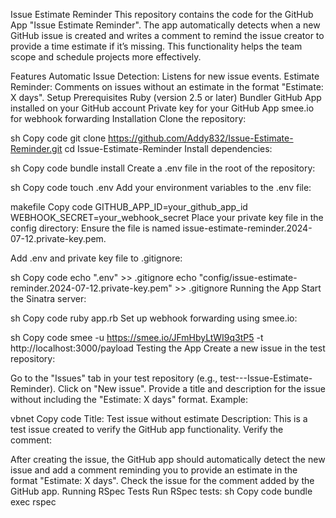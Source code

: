Issue Estimate Reminder
This repository contains the code for the GitHub App "Issue Estimate Reminder". The app automatically detects when a new GitHub issue is created and writes a comment to remind the issue creator to provide a time estimate if it’s missing. This functionality helps the team scope and schedule projects more effectively.

Features
Automatic Issue Detection: Listens for new issue events.
Estimate Reminder: Comments on issues without an estimate in the format "Estimate: X days".
Setup
Prerequisites
Ruby (version 2.5 or later)
Bundler
GitHub App installed on your GitHub account
Private key for your GitHub App
smee.io for webhook forwarding
Installation
Clone the repository:

sh
Copy code
git clone https://github.com/Addy832/Issue-Estimate-Reminder.git
cd Issue-Estimate-Reminder
Install dependencies:

sh
Copy code
bundle install
Create a .env file in the root of the repository:

sh
Copy code
touch .env
Add your environment variables to the .env file:

makefile
Copy code
GITHUB_APP_ID=your_github_app_id
WEBHOOK_SECRET=your_webhook_secret
Place your private key file in the config directory:
Ensure the file is named issue-estimate-reminder.2024-07-12.private-key.pem.

Add .env and private key file to .gitignore:

sh
Copy code
echo ".env" >> .gitignore
echo "config/issue-estimate-reminder.2024-07-12.private-key.pem" >> .gitignore
Running the App
Start the Sinatra server:

sh
Copy code
ruby app.rb
Set up webhook forwarding using smee.io:

sh
Copy code
smee -u https://smee.io/JFmHbyLtWI9q3tP5 -t http://localhost:3000/payload
Testing the App
Create a new issue in the test repository:

Go to the "Issues" tab in your test repository (e.g., test---Issue-Estimate-Reminder).
Click on "New issue".
Provide a title and description for the issue without including the "Estimate: X days" format.
Example:

vbnet
Copy code
Title: Test issue without estimate
Description: This is a test issue created to verify the GitHub app functionality.
Verify the comment:

After creating the issue, the GitHub app should automatically detect the new issue and add a comment reminding you to provide an estimate in the format "Estimate: X days".
Check the issue for the comment added by the GitHub app.
Running RSpec Tests
Run RSpec tests:
sh
Copy code
bundle exec rspec